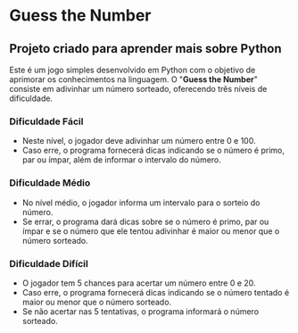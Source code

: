 # **Guess the Number**

## Projeto criado para aprender mais sobre Python

Este é um jogo simples desenvolvido em Python com o objetivo de aprimorar os conhecimentos na linguagem. O "**Guess the Number**" consiste em adivinhar um número sorteado, oferecendo três níveis de dificuldade.

### Dificuldade Fácil

- Neste nível, o jogador deve adivinhar um número entre 0 e 100.
- Caso erre, o programa fornecerá dicas indicando se o número é primo, par ou ímpar, além de informar o intervalo do número.

### Dificuldade Médio

- No nível médio, o jogador informa um intervalo para o sorteio do número.
- Se errar, o programa dará dicas sobre se o número é primo, par ou ímpar e se o número que ele tentou adivinhar é maior ou menor que o número sorteado.

### Dificuldade Difícil

- O jogador tem 5 chances para acertar um número entre 0 e 20.
- Caso erre, o programa fornecerá dicas indicando se o número tentado é maior ou menor que o número sorteado.
- Se não acertar nas 5 tentativas, o programa informará o número sorteado.
